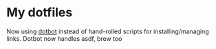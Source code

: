 # My dotfiles

Now using [dotbot](https://github.com/anishathalye/dotbot) instead of hand-rolled scripts for installing/managing links. Dotbot now handles asdf, brew too
